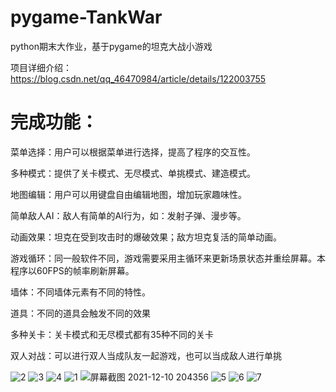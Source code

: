 # pygame-TankWar
python期末大作业，基于pygame的坦克大战小游戏

项目详细介绍：https://blog.csdn.net/qq_46470984/article/details/122003755

# 完成功能：
菜单选择：用户可以根据菜单进行选择，提高了程序的交互性。

多种模式：提供了关卡模式、无尽模式、单挑模式、建造模式。

地图编辑：用户可以用键盘自由编辑地图，增加玩家趣味性。

简单敌人AI：敌人有简单的AI行为，如：发射子弹、漫步等。

动画效果：坦克在受到攻击时的爆破效果；敌方坦克复活的简单动画。

游戏循环：同一般软件不同，游戏需要采用主循环来更新场景状态并重绘屏幕。本程序以60FPS的帧率刷新屏幕。

墙体：不同墙体元素有不同的特性。

道具：不同的道具会触发不同的效果

多种关卡：关卡模式和无尽模式都有35种不同的关卡

双人对战：可以进行双人当成队友一起游戏，也可以当成敌人进行单挑

![2](https://user-images.githubusercontent.com/82313079/146535704-bb3d751c-19d3-4b7d-b9d2-b81a71912240.png)
![3](https://user-images.githubusercontent.com/82313079/146535725-6d5a8a45-8a87-4210-9537-47423d799c67.png)
![4](https://user-images.githubusercontent.com/82313079/146535739-a1437a87-d2e6-4d80-897f-cc2fd039f1c0.png)
![1](https://user-images.githubusercontent.com/82313079/146535756-f836db6d-dc46-4aec-8ffe-d66b020a27bd.png)
![屏幕截图 2021-12-10 204356](https://user-images.githubusercontent.com/82313079/146550878-68b2629c-26b1-4ce2-93ab-4e89405fa0be.png)
![5](https://user-images.githubusercontent.com/82313079/146535776-81612590-933f-49e1-a98c-89b6304b004f.png)
![6](https://user-images.githubusercontent.com/82313079/146535779-51e46ec4-57f1-470c-90d7-9c9031c4927c.png)
![7](https://user-images.githubusercontent.com/82313079/146535784-d37354da-a514-4ee5-b05e-ae176ef7598e.png)
